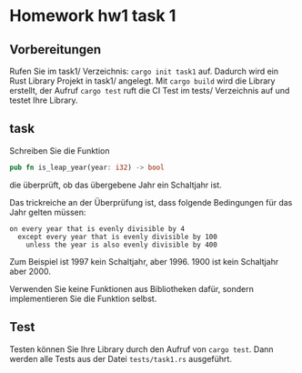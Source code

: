 # Homework hw1 task 1

## Vorbereitungen

Rufen Sie im task1/ Verzeichnis: `cargo init task1` auf. Dadurch wird ein Rust Library Projekt in task1/ angelegt. Mit `cargo build` wird die Library erstellt, der Aufruf `cargo test` ruft die CI Test im tests/ Verzeichnis auf und testet Ihre Library.

## task

Schreiben Sie die Funktion

```rust
pub fn is_leap_year(year: i32) -> bool
```

die überprüft, ob das übergebene Jahr ein Schaltjahr ist.

Das trickreiche an der Überprüfung ist, dass folgende Bedingungen für das Jahr gelten müssen:

```plain
on every year that is evenly divisible by 4
  except every year that is evenly divisible by 100
    unless the year is also evenly divisible by 400
```

Zum Beispiel ist 1997 kein Schaltjahr, aber 1996. 1900 ist kein Schaltjahr aber 2000.

Verwenden Sie keine Funktionen aus Bibliotheken dafür, sondern implementieren Sie die Funktion selbst.

## Test

Testen können Sie Ihre Library durch den Aufruf von `cargo test`. Dann werden alle Tests aus der Datei `tests/task1.rs` ausgeführt. 